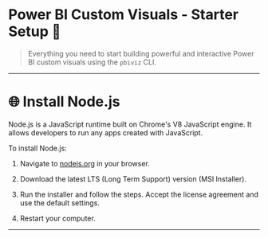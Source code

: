 # Power BI Custom Visuals - Starter Setup 🚀

> Everything you need to start building powerful and interactive Power BI custom visuals using the `pbiviz` CLI.

---

# 🌐 Install Node.js
Node.js is a JavaScript runtime built on Chrome's V8 JavaScript engine. It allows developers to run any apps created with JavaScript.

To install Node.js:

1. Navigate to [nodejs.org](https://nodejs.org/en) in your browser.

2. Download the latest LTS (Long Term Support) version (MSI Installer).

3. Run the installer and follow the steps. Accept the license agreement and use the default settings.

4. Restart your computer.

---